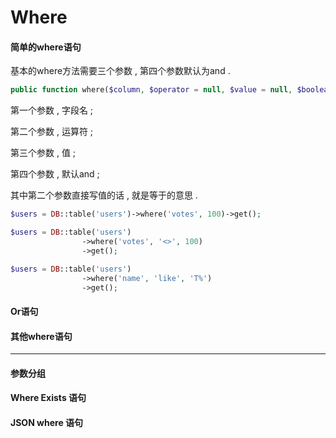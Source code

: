 # Where

#### 简单的where语句

基本的where方法需要三个参数 , 第四个参数默认为and . 

```php
public function where($column, $operator = null, $value = null, $boolean = 'and')
```

第一个参数 , 字段名 ; 

第二个参数 , 运算符 ; 

第三个参数 , 值 ; 

第四个参数 , 默认and ; 

其中第二个参数直接写值的话 , 就是等于的意思 . 

```php
$users = DB::table('users')->where('votes', 100)->get();

$users = DB::table('users')
                ->where('votes', '<>', 100)
                ->get();

$users = DB::table('users')
                ->where('name', 'like', 'T%')
                ->get();
```

#### Or语句

#### 其他where语句

---

#### 参数分组

#### Where Exists 语句

#### JSON where 语句



